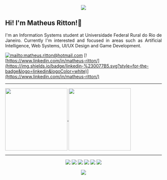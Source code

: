 <p align="center">
<img src=https://raw.githubusercontent.com/matt-ritton/matt-ritton/main/cockatiel_divider.gif>
</p>

## Hi! I'm Matheus Ritton!👋

<p align="justify">I'm an Information Systems student at Universidade Federal Rural do Rio de Janeiro. Currently I'm interested and focused in areas such as Artificial Intelligence, Web Systems, UI/UX Design and Game Development.

[![mailto:matheus.ritton@hotmail.com](https://img.shields.io/badge/Gmail-D14836?style=for-the-badge&logo=gmail&logoColor=white)](mailto:matheus.ritton@hotmail.com)
[![https://www.linkedin.com/in/matheus-ritton/](https://img.shields.io/badge/linkedin-%230077B5.svg?style=for-the-badge&logo=linkedin&logoColor=white)](https://www.linkedin.com/in/matheus-ritton/)
‎

---

<a href="https://github.com/matt-ritton">
  <img height=200 align="center" src="https://github-readme-stats.vercel.app/api?username=matt-ritton&theme=merko" />
</a>
<a href="https://github.com/matt-ritton">
  <img height=200 align="center" src="https://github-readme-stats.vercel.app/api/top-langs?username=matt-ritton&layout=compact&langs_count=8&card_width=340&&theme=merko" />
</a>

---
<p align=center>
<img src="https://img.shields.io/badge/python-3670A0?style=for-the-badge&logo=python&logoColor=ffdd54"/> <img src="https://img.shields.io/badge/typescript-%23007ACC.svg?style=for-the-badge&logo=typescript&logoColor=white"> <img src="https://img.shields.io/badge/react-%2320232a.svg?style=for-the-badge&logo=react&logoColor=%2361DAFB"/> <img src="https://img.shields.io/badge/tailwindcss-%2338B2AC.svg?style=for-the-badge&logo=tailwind-css&logoColor=white"/> <img src="https://img.shields.io/badge/react_native-%2320232a.svg?style=for-the-badge&logo=react&logoColor=%2361DAFB"/> <img src="https://img.shields.io/badge/figma-%23F24E1E.svg?style=for-the-badge&logo=figma&logoColor=white"/>
</p>

<p align="center">
<img src=https://raw.githubusercontent.com/matt-ritton/matt-ritton/main/cockatiel_divider.gif>
</p>
